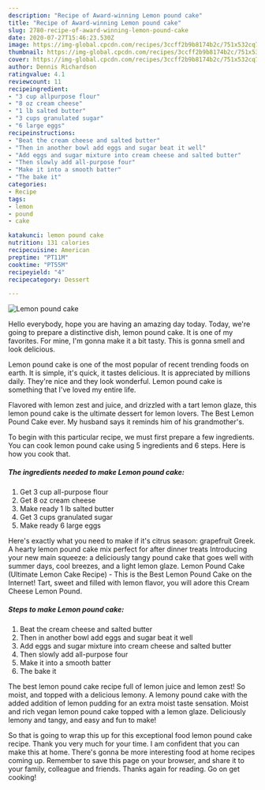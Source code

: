```yaml
---
description: "Recipe of Award-winning Lemon pound cake"
title: "Recipe of Award-winning Lemon pound cake"
slug: 2780-recipe-of-award-winning-lemon-pound-cake
date: 2020-07-27T15:46:23.530Z
image: https://img-global.cpcdn.com/recipes/3ccff2b9b8174b2c/751x532cq70/lemon-pound-cake-recipe-main-photo.jpg
thumbnail: https://img-global.cpcdn.com/recipes/3ccff2b9b8174b2c/751x532cq70/lemon-pound-cake-recipe-main-photo.jpg
cover: https://img-global.cpcdn.com/recipes/3ccff2b9b8174b2c/751x532cq70/lemon-pound-cake-recipe-main-photo.jpg
author: Dennis Richardson
ratingvalue: 4.1
reviewcount: 11
recipeingredient:
- "3 cup allpurpose flour"
- "8 oz cream cheese"
- "1 lb salted butter"
- "3 cups granulated sugar"
- "6 large eggs"
recipeinstructions:
- "Beat the cream cheese and salted butter"
- "Then in another bowl add eggs and sugar beat it well"
- "Add eggs and sugar mixture into cream cheese and salted butter"
- "Then slowly add all-purpose four"
- "Make it into a smooth batter"
- "The bake it"
categories:
- Recipe
tags:
- lemon
- pound
- cake

katakunci: lemon pound cake 
nutrition: 131 calories
recipecuisine: American
preptime: "PT11M"
cooktime: "PT55M"
recipeyield: "4"
recipecategory: Dessert

---
```



![Lemon pound cake](https://img-global.cpcdn.com/recipes/3ccff2b9b8174b2c/751x532cq70/lemon-pound-cake-recipe-main-photo.jpg)

Hello everybody, hope you are having an amazing day today. Today, we're going to prepare a distinctive dish, lemon pound cake. It is one of my favorites. For mine, I'm gonna make it a bit tasty. This is gonna smell and look delicious.

Lemon pound cake is one of the most popular of recent trending foods on earth. It is simple, it's quick, it tastes delicious. It is appreciated by millions daily. They're nice and they look wonderful. Lemon pound cake is something that I've loved my entire life.

Flavored with lemon zest and juice, and drizzled with a tart lemon glaze, this lemon pound cake is the ultimate dessert for lemon lovers. The Best Lemon Pound Cake ever. My husband says it reminds him of his grandmother&#39;s.


To begin with this particular recipe, we must first prepare a few ingredients. You can cook lemon pound cake using 5 ingredients and 6 steps. Here is how you cook that.

<!--inarticleads1-->

##### The ingredients needed to make Lemon pound cake:

1. Get 3 cup all-purpose flour
1. Get 8 oz cream cheese
1. Make ready 1 lb salted butter
1. Get 3 cups granulated sugar
1. Make ready 6 large eggs


Here&#39;s exactly what you need to make if it&#39;s citrus season: grapefruit Greek. A hearty lemon pound cake mix perfect for after dinner treats Introducing your new main squeeze: a deliciously tangy pound cake that goes well with summer days, cool breezes, and a light lemon glaze. Lemon Pound Cake (Ultimate Lemon Cake Recipe) - This is the Best Lemon Pound Cake on the Internet! Tart, sweet and filled with lemon flavor, you will adore this Cream Cheese Lemon Pound. 

<!--inarticleads2-->

##### Steps to make Lemon pound cake:

1. Beat the cream cheese and salted butter
1. Then in another bowl add eggs and sugar beat it well
1. Add eggs and sugar mixture into cream cheese and salted butter
1. Then slowly add all-purpose four
1. Make it into a smooth batter
1. The bake it


The best lemon pound cake recipe full of lemon juice and lemon zest! So moist, and topped with a delicious lemony. A lemony pound cake with the added addition of lemon pudding for an extra moist taste sensation. Moist and rich vegan lemon pound cake topped with a lemon glaze. Deliciously lemony and tangy, and easy and fun to make! 

So that is going to wrap this up for this exceptional food lemon pound cake recipe. Thank you very much for your time. I am confident that you can make this at home. There's gonna be more interesting food at home recipes coming up. Remember to save this page on your browser, and share it to your family, colleague and friends. Thanks again for reading. Go on get cooking!
